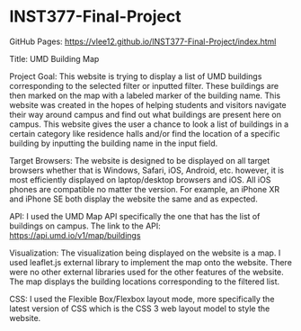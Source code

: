# INST377-Final-Project

GitHub Pages: https://vlee12.github.io/INST377-Final-Project/index.html

Title: UMD Building Map

Project Goal: This website is trying to display a list of UMD buildings corresponding to the selected filter or inputted filter. These buildings are then marked on the map with a labeled marker of the building name. This website was created in the hopes of helping students and visitors navigate their way around campus and find out what buildings are present here on campus. This website gives the user a chance to look a list of buildings in a certain category like residence halls and/or find the location of a specific building by inputting the building name in the input field. 

Target Browsers: The website is designed to be displayed on all target browsers whether that is Windows, Safari, iOS, Android, etc. however, it is most efficiently displayed on laptop/desktop browsers and iOS. All iOS phones are compatible no matter the version. For example, an iPhone XR and iPhone SE both display the website the same and as expected. 

API: I used the UMD Map API specifically the one that has the list of buildings on campus. The link to the API: https://api.umd.io/v1/map/buildings

Visualization: The visualization being displayed on the website is a map. I used leaflet.js external library to implement the map onto the website. There were no other external libraries used for the other features of the website. The map displays the building locations corresponding to the filtered list. 

CSS: I used the Flexible Box/Flexbox layout mode, more specifically the latest version of CSS which is the CSS 3 web layout model to style the website.